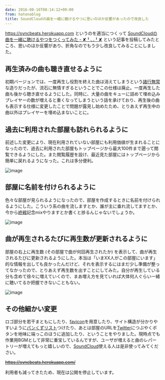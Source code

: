 ```yaml
---
date: 2016-08-16T08:14:12+09:00
from: hatenablog
title: SoundCloudの曲を一緒に聴けるやつに思いのほか反響があったので改良した
---
```


<p><a href="https://syncbeats.herokuapp.com">https://syncbeats.herokuapp.com</a> というのを適当につくって <a href="http://r7kamura.hatenablog.com/entry/2016/08/14/185425">SoundCloudの曲を一緒に聴けるやつをつくってみた - ✘╹◡╹✘</a> という記事を投稿してみたところ、思いのほか反響があり、折角なのでもう少し改良してみることにしました。</p>

<h2>再生済みの曲も聴き直せるように</h2>

<p>初期バージョンでは、一度再生し役割を終えた曲は消えてしまうという<a class="keyword" href="http://d.hatena.ne.jp/keyword/%BD%F4%B9%D4%CC%B5%BE%EF">諸行無常</a>な造りだったが、流石に無情すぎるということでこの仕様は廃止。一度再生した曲も後から聴き直せるようにした。同時に、大量の曲をキューに詰めて埋め込みプレイヤーの数が増えると重くなってしまうという話を承けており、再生後の曲も表示する仕様に変更したことで問題が露見し始めたため、とりあえず再生中の曲以外はプレイヤーを埋め込まないことに。</p>

<h2>過去に利用された部屋も訪れられるように</h2>

<p>前述した変更により、現在利用されていない部屋にも利用価値が生まれることになったので、過去に利用された部屋もトップページから最大100件まで遡って閲覧できるようにした。また閲覧履歴を設け、最近見た部屋にはトップページから簡単に戻れるようになった。これは多分便利。</p>

<p><img src="https://i.imgur.com/XjLw4uM.png" alt="image" /></p>

<h2>部屋に名前を付けられるように</h2>

<p>色々な部屋が見られるようになったので、部屋を作成するときに名前を付けられるようにした。こういう系の曲を流しますとか、誰が主に垂れ流してますとか、今から<a class="keyword" href="http://d.hatena.ne.jp/keyword/%BD%AA%C0%EF">終戦</a>記念mixやりますとか書くと捗るんじゃないでしょうか。</p>

<p><img src="https://i.imgur.com/l4za6mw.png" alt="image" /></p>

<h2>曲が再生されるたびに再生数が更新されるように</h2>

<p>部屋の右上に再生数 (その部屋で曲が何回再生されたか) を表示して、曲が再生されるたびに更新されるようにした。本当は「いまXX人がこの部屋にいます」的な情報を出しても良かったんだけど、それを表示するにはまだ少し準備が整ってなかったので、とりあえず再生数を出すことにしてみた。自分が再生している分も含めて徐々に増えていくので、まあ増え方を見ていれば大体何人ぐらい一緒に聴いてるか把握できないこともない。</p>

<p><img src="https://i.imgur.com/At2gfvT.png" alt="image" /></p>

<h2>その他細かい変更</h2>

<p>ロゴ部分を若干まともにしたり、<a class="keyword" href="http://d.hatena.ne.jp/keyword/favicon">favicon</a>を用意したり、サイト構造が分かりやすいように<a class="keyword" href="http://d.hatena.ne.jp/keyword/%A5%D1%A5%F3%A4%AF%A4%BA%A5%EA%A5%B9%A5%C8">パンくずリスト</a>つけたり、あとは部屋のURLを<a class="keyword" href="http://d.hatena.ne.jp/keyword/Twitter">Twitter</a>につぶやくボタンを地味に端っこのほうに追加したり、ということをやりました。現時点でも作業用BGMとして非常に重宝しているんですが、ユーザが増えると曲のレパートリーが増えてもっと嬉しいので、<a class="keyword" href="http://d.hatena.ne.jp/keyword/SoundCloud">SoundCloud</a>使える人は是非使ってみてください。</p>

<p><del><a href="https://syncbeats.herokuapp.com/">https://syncbeats.herokuapp.com/</a></del></p>

<p>利用者も減ってきたため、現在は公開を停止しています。</p>

